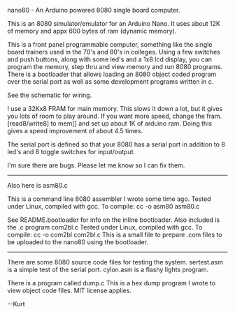 nano80 - An Arduino powered 8080 single board computer.


This is an 8080 simulator/emulator for an Arduino Nano. It uses about 
12K of memory and appx 600 bytes of ram (dynamic memory).

This is a front panel programmable computer, something like the 
single board trainers used in the 70's and 80's in colleges. 
Using a few switches and push buttons, along with some led's 
and a 1x8 lcd display, you can program the memory, step thru 
and view memory and run 8080 programs. There is a bootloader 
that allows loading an 8080 object coded program over the serial 
port as well as some development programs written in c.

See the schematic for wiring.

I use a 32Kx8 FRAM for main memory. This slows it down a lot, but 
it gives you lots of room to play around. If you want more speed, 
change the fram.[read8/write8] to mem[] and set up about 1K of 
arduino ram. Doing this gives a speed improvement of about 4.5 times.

The serial port is defined so that your 8080 has a serial port in 
addition to 8 led's and 8 toggle switches for input/output.

I'm sure there are bugs. Please let me know so I can fix them.

------------------------------

Also here is asm80.c

This is a command line 8080 assembler I wrote some time ago. Tested 
under Linux, compiled with gcc. To compile: cc -o asm80 asm80.c

See README.bootloader for info on the inline bootloader. 
Also included is the .c program com2bl.c Tested under Linux, 
compiled with gcc. To compile: cc -o com2bl com2bl.c
This is a small file to prepare .com files to be uploaded to the nano80 using the bootloader.

------------------------------------

There are some 8080 source code files for testing the system. sertest.asm 
is a simple test of the serial port. cylon.asm is a flashy lights program.

There is a program called dump.c This is a hex dump program 
I wrote to view object code files. MIT license applies.

--Kurt